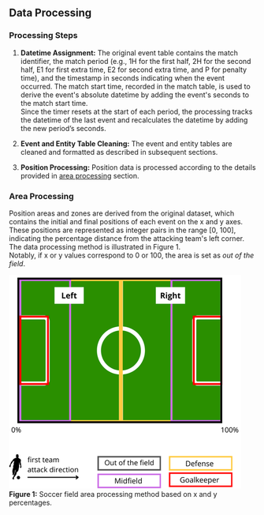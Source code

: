 ## Data Processing

### Processing Steps

1. **Datetime Assignment:** The original event table contains the match identifier, the match period (e.g., 1H for the first half, 2H for the second half, E1 for first extra time, E2 for second extra time, and P for penalty time), and the timestamp in seconds indicating when the event occurred. The match start time, recorded in the match table, is used to derive the event's absolute datetime by adding the event's seconds to the match start time.  
   Since the timer resets at the start of each period, the processing tracks the datetime of the last event and recalculates the datetime by adding the new period’s seconds.

2. **Event and Entity Table Cleaning:** The event and entity tables are cleaned and formatted as described in subsequent sections.

3. **Position Processing:** Position data is processed according to the details provided in [area processing](#area-processing) section.


### Area Processing
Position areas and zones are derived from the original dataset, which contains the initial and final positions of each event on the x and y axes. These positions are represented as integer pairs in the range [0, 100], indicating the percentage distance from the attacking team's left corner. The data processing method is illustrated in Figure 1.  
Notably, if x or y values correspond to 0 or 100, the area is set as *out of the field*.

![Soccer Field Area Processing](/docs/imgs/field-processing.png)
**Figure 1:** Soccer field area processing method based on x and y percentages.

